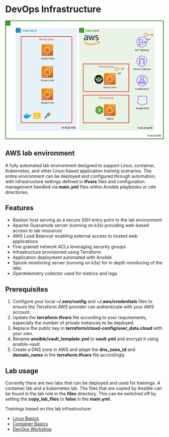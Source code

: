 # DevOps Infrastructure 
![Overview](https://github.com/fox27374/devops-infra/blob/main/aws_lab.png)
## AWS lab environment
A fully automated lab environment designed to support Linux, container, Kubernetes, and other Linux-based application training scenarios. The entire environment can be deployed and configured through automation, with infrastructure settings defined in **tfvars** files and configuration management handled via **main.yml** files within Ansible playbooks or role directories.

## Features
* Bastion host serving as a secure SSH entry point to the lab environment
* Apache Guacamole server (running on k3s) providing web-based access to lab resources
* AWS Load Balancer enabling external access to hosted web applications
* Fine grained network ACLs leveraging security groups
* Infrastructure provisioned using Terraform
* Application deployment automated with Ansible
* Splunk monitoring server (running on k3s) for in depth monitoring of the labs
* Opentelemetry collector used for metrics and logs

## Prerequisites
1) Configure your local **~/.aws/config** and **~/.aws/credentials** files to ensure the Terraform AWS provider can authenticate with your AWS account.
2) Update the **terraform.tfvars** file according to your requirements, especially the number of private instances to be deployed.
3) Replace the public key in **terraform/cloud-config/user_data.cloud** with your own.
4) Rename **ansible/vault_template.yml** to **vault.yml** and encrypt it using ansible-vault.
5) Create a DNS zone in AWS and adapt the **dns_zone_id** and **domain_name** in the **terraform.tfvars** file accordingly

## Lab usage
Currently there are two labs that can be deployed and used for trainings. A container lab and a kubernetes lab.
The files that are copied by Ansible can be found in the lab role in the **files** directory. This can be switched off by setting the **copy_lab_files** to **false** in the **main.yml**.

Trainings based on this lab infrastructure:
* [Linux Basics](https://github.com/fox27374/linux-basics)
* [Container Basics](https://github.com/fox27374/container-basics)
* [DevOps Workshop](https://github.com/fox27374/devops-workshop)  
